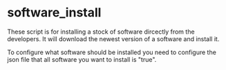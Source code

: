 # software_install
These script is for installing a stock of software dircectly from the developers.
It will download the newest version of a software and install it.

To configure what software should be installed you need to configure the json file that all software you want to install is "true".

